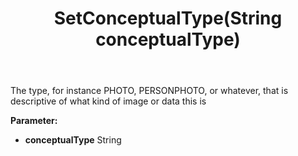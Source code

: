 ﻿---
uid: crmscript_ref_NSBlobEntity_SetConceptualType
title: SetConceptualType(String conceptualType)
intellisense: NSBlobEntity.SetConceptualType
keywords: NSBlobEntity, GetConceptualType
so.topic: reference
---

The type, for instance PHOTO, PERSONPHOTO, or whatever, that is descriptive of what kind of image or data this is

**Parameter:** 
 - **conceptualType** String

